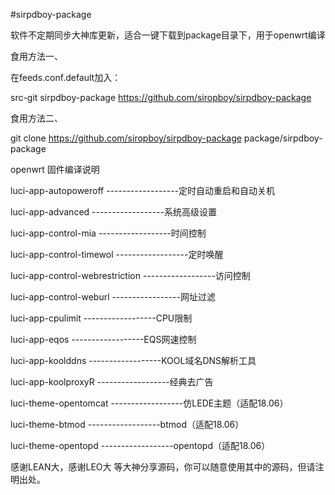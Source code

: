 #sirpdboy-package
 

软件不定期同步大神库更新，适合一键下载到package目录下，用于openwrt编译

食用方法一、

在feeds.conf.default加入：

src-git sirpdboy-package https://github.com/siropboy/sirpdboy-package

食用方法二、

git clone https://github.com/siropboy/sirpdboy-package package/sirpdboy-package

openwrt 固件编译说明

luci-app-autopoweroff ------------------定时自动重启和自动关机

luci-app-advanced ------------------系统高级设置

luci-app-control-mia ------------------时间控制

luci-app-control-timewol ------------------定时唤醒

luci-app-control-webrestriction ------------------访问控制

luci-app-control-weburl -----------------网址过滤

luci-app-cpulimit ------------------CPU限制

luci-app-eqos ------------------EQS网速控制

luci-app-koolddns ------------------KOOL域名DNS解析工具

luci-app-koolproxyR ------------------经典去广告

luci-theme-opentomcat ------------------仿LEDE主题（适配18.06）

luci-theme-btmod ------------------btmod（适配18.06）

luci-theme-opentopd ------------------opentopd（适配18.06）

感谢LEAN大，感谢LEO大 等大神分享源码，你可以随意使用其中的源码，但请注明出处。
